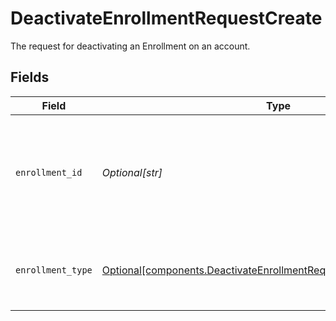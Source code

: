 # DeactivateEnrollmentRequestCreate

The request for deactivating an Enrollment on an account.


## Fields

| Field                                                                                                                                              | Type                                                                                                                                               | Required                                                                                                                                           | Description                                                                                                                                        | Example                                                                                                                                            |
| -------------------------------------------------------------------------------------------------------------------------------------------------- | -------------------------------------------------------------------------------------------------------------------------------------------------- | -------------------------------------------------------------------------------------------------------------------------------------------------- | -------------------------------------------------------------------------------------------------------------------------------------------------- | -------------------------------------------------------------------------------------------------------------------------------------------------- |
| `enrollment_id`                                                                                                                                    | *Optional[str]*                                                                                                                                    | :heavy_minus_sign:                                                                                                                                 | A system-generated unique identifier referencing a single instance of an enrollment;                                                               | 22951598-70e2-46f1-bb32-38e8da7a5cdb                                                                                                               |
| `enrollment_type`                                                                                                                                  | [Optional[components.DeactivateEnrollmentRequestCreateEnrollmentType]](../../models/components/deactivateenrollmentrequestcreateenrollmenttype.md) | :heavy_minus_sign:                                                                                                                                 | Describes the name of the enrollment; Expressed as an enum                                                                                         | CASH_FDIC_CASH_SWEEP                                                                                                                               |